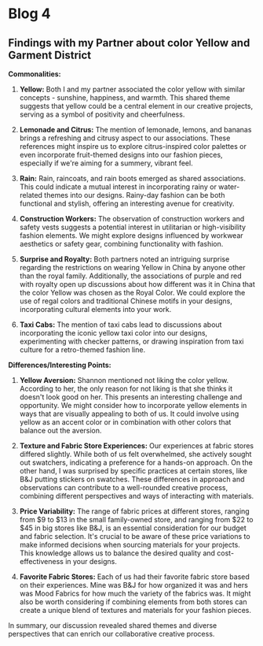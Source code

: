 # Blog 4
## Findings with my Partner about color Yellow and Garment District

**Commonalities:**

1. **Yellow:** Both I and my partner associated the color yellow with similar concepts - sunshine, happiness, and warmth. This shared theme suggests that yellow could be a central element in our creative projects, serving as a symbol of positivity and cheerfulness.

2. **Lemonade and Citrus:** The mention of lemonade, lemons, and bananas brings a refreshing and citrusy aspect to our associations. These references might inspire us to explore citrus-inspired color palettes or even incorporate fruit-themed designs into our fashion pieces, especially if we're aiming for a summery, vibrant feel.

3. **Rain:** Rain, raincoats, and rain boots emerged as shared associations. This could indicate a mutual interest in incorporating rainy or water-related themes into our designs. Rainy-day fashion can be both functional and stylish, offering an interesting avenue for creativity.

4. **Construction Workers:** The observation of construction workers and safety vests suggests a potential interest in utilitarian or high-visibility fashion elements. We might explore designs influenced by workwear aesthetics or safety gear, combining functionality with fashion.

5. **Surprise and Royalty:** Both partners noted an intriguing surprise regarding the restrictions on wearing Yellow in China by anyone other than the royal family. Additionally, the associations of purple and red with royalty open up discussions about how different was it in China that the color Yellow was chosen as the Royal Color. We could explore the use of regal colors and traditional Chinese motifs in your designs, incorporating cultural elements into your work.

6. **Taxi Cabs:** The mention of taxi cabs lead to discussions about incorporating the iconic yellow taxi color into our designs, experimenting with checker patterns, or drawing inspiration from taxi culture for a retro-themed fashion line.

**Differences/Interesting Points:**

1. **Yellow Aversion:** Shannon mentioned not liking the color yellow. According to her, the only reason for not liking is that she thinks it doesn't look good on her. This presents an interesting challenge and opportunity. We might consider how to incorporate yellow elements in ways that are visually appealing to both of us. It could involve using yellow as an accent color or in combination with other colors that balance out the aversion.

2. **Texture and Fabric Store Experiences:** Our experiences at fabric stores differed slightly. While both of us felt overwhelmed, she actively sought out swatchers, indicating a preference for a hands-on approach. On the other hand, I was surprised by specific practices at certain stores, like B&J putting stickers on swatches. These differences in approach and observations can contribute to a well-rounded creative process, combining different perspectives and ways of interacting with materials.

3. **Price Variability:** The range of fabric prices at different stores, ranging from $9 to $13 in the small family-owned store, and ranging from $22 to $45 in big stores like B&J, is an essential consideration for our budget and fabric selection. It's crucial to be aware of these price variations to make informed decisions when sourcing materials for your projects. This knowledge allows us to balance the desired quality and cost-effectiveness in your designs.

4. **Favorite Fabric Stores:** Each of us had their favorite fabric store based on their experiences. Mine was B&J for how organized it was and hers was Mood Fabrics for how much the variety of the fabrics was. It might also be worth considering if combining elements from both stores can create a unique blend of textures and materials for your fashion pieces.

In summary, our discussion revealed shared themes and diverse perspectives that can enrich our collaborative creative process.
